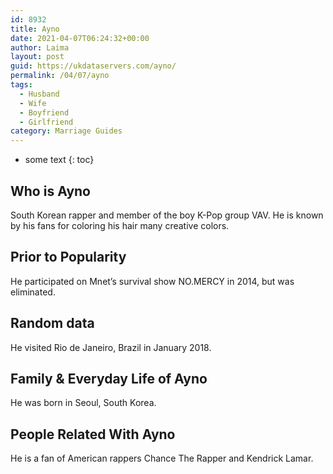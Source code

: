 ```yaml
---
id: 8932
title: Ayno
date: 2021-04-07T06:24:32+00:00
author: Laima
layout: post
guid: https://ukdataservers.com/ayno/
permalink: /04/07/ayno
tags:
  - Husband
  - Wife
  - Boyfriend
  - Girlfriend
category: Marriage Guides
---
```


* some text
{: toc}


## Who is Ayno
                  
                  
                  
South Korean rapper and member of the boy K-Pop group VAV. He is known by his fans for coloring his hair many creative colors. 
                  
              
            
              
            
                
                
                
## Prior to Popularity
                  
                  
                  
He participated on Mnet&#8217;s survival show NO.MERCY in 2014, but was eliminated. 
                  
              
            
              
            
                
                
                
## Random data
                  
                  
                  
He visited Rio de Janeiro, Brazil in January 2018. 
                  
              
            
              
            
                
                
                
## Family & Everyday Life of Ayno
                  
                  
                  
He was born in Seoul, South Korea. 
                  
              
            
              
            
                
                
                
## People Related With Ayno
                  
                  
                  
He is a fan of American rappers Chance The Rapper and Kendrick Lamar. 
                  
              
            
              
            
                
              
            
              
              
            
            
              
            
          
          
          